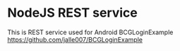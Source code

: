 ﻿# NodeJS REST service 
This is REST service used for Android BCGLoginExample https://github.com/jalle007/BCGLoginExample

